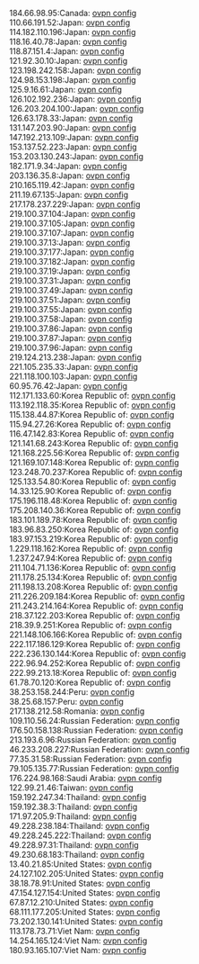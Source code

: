 184.66.98.95:Canada: [ovpn config](vpn/184_66_98_95.ovpn)  
110.66.191.52:Japan: [ovpn config](vpn/110_66_191_52.ovpn)  
114.182.110.196:Japan: [ovpn config](vpn/114_182_110_196.ovpn)  
118.16.40.78:Japan: [ovpn config](vpn/118_16_40_78.ovpn)  
118.87.151.4:Japan: [ovpn config](vpn/118_87_151_4.ovpn)  
121.92.30.10:Japan: [ovpn config](vpn/121_92_30_10.ovpn)  
123.198.242.158:Japan: [ovpn config](vpn/123_198_242_158.ovpn)  
124.98.153.198:Japan: [ovpn config](vpn/124_98_153_198.ovpn)  
125.9.16.61:Japan: [ovpn config](vpn/125_9_16_61.ovpn)  
126.102.192.236:Japan: [ovpn config](vpn/126_102_192_236.ovpn)  
126.203.204.100:Japan: [ovpn config](vpn/126_203_204_100.ovpn)  
126.63.178.33:Japan: [ovpn config](vpn/126_63_178_33.ovpn)  
131.147.203.90:Japan: [ovpn config](vpn/131_147_203_90.ovpn)  
147.192.213.109:Japan: [ovpn config](vpn/147_192_213_109.ovpn)  
153.137.52.223:Japan: [ovpn config](vpn/153_137_52_223.ovpn)  
153.203.130.243:Japan: [ovpn config](vpn/153_203_130_243.ovpn)  
182.171.9.34:Japan: [ovpn config](vpn/182_171_9_34.ovpn)  
203.136.35.8:Japan: [ovpn config](vpn/203_136_35_8.ovpn)  
210.165.119.42:Japan: [ovpn config](vpn/210_165_119_42.ovpn)  
211.19.67.135:Japan: [ovpn config](vpn/211_19_67_135.ovpn)  
217.178.237.229:Japan: [ovpn config](vpn/217_178_237_229.ovpn)  
219.100.37.104:Japan: [ovpn config](vpn/219_100_37_104.ovpn)  
219.100.37.105:Japan: [ovpn config](vpn/219_100_37_105.ovpn)  
219.100.37.107:Japan: [ovpn config](vpn/219_100_37_107.ovpn)  
219.100.37.13:Japan: [ovpn config](vpn/219_100_37_13.ovpn)  
219.100.37.177:Japan: [ovpn config](vpn/219_100_37_177.ovpn)  
219.100.37.182:Japan: [ovpn config](vpn/219_100_37_182.ovpn)  
219.100.37.19:Japan: [ovpn config](vpn/219_100_37_19.ovpn)  
219.100.37.31:Japan: [ovpn config](vpn/219_100_37_31.ovpn)  
219.100.37.49:Japan: [ovpn config](vpn/219_100_37_49.ovpn)  
219.100.37.51:Japan: [ovpn config](vpn/219_100_37_51.ovpn)  
219.100.37.55:Japan: [ovpn config](vpn/219_100_37_55.ovpn)  
219.100.37.58:Japan: [ovpn config](vpn/219_100_37_58.ovpn)  
219.100.37.86:Japan: [ovpn config](vpn/219_100_37_86.ovpn)  
219.100.37.87:Japan: [ovpn config](vpn/219_100_37_87.ovpn)  
219.100.37.96:Japan: [ovpn config](vpn/219_100_37_96.ovpn)  
219.124.213.238:Japan: [ovpn config](vpn/219_124_213_238.ovpn)  
221.105.235.33:Japan: [ovpn config](vpn/221_105_235_33.ovpn)  
221.118.100.103:Japan: [ovpn config](vpn/221_118_100_103.ovpn)  
60.95.76.42:Japan: [ovpn config](vpn/60_95_76_42.ovpn)  
112.171.133.60:Korea Republic of: [ovpn config](vpn/112_171_133_60.ovpn)  
113.192.118.35:Korea Republic of: [ovpn config](vpn/113_192_118_35.ovpn)  
115.138.44.87:Korea Republic of: [ovpn config](vpn/115_138_44_87.ovpn)  
115.94.27.26:Korea Republic of: [ovpn config](vpn/115_94_27_26.ovpn)  
116.47.142.83:Korea Republic of: [ovpn config](vpn/116_47_142_83.ovpn)  
121.141.68.243:Korea Republic of: [ovpn config](vpn/121_141_68_243.ovpn)  
121.168.225.56:Korea Republic of: [ovpn config](vpn/121_168_225_56.ovpn)  
121.169.107.148:Korea Republic of: [ovpn config](vpn/121_169_107_148.ovpn)  
123.248.70.237:Korea Republic of: [ovpn config](vpn/123_248_70_237.ovpn)  
125.133.54.80:Korea Republic of: [ovpn config](vpn/125_133_54_80.ovpn)  
14.33.125.90:Korea Republic of: [ovpn config](vpn/14_33_125_90.ovpn)  
175.196.118.48:Korea Republic of: [ovpn config](vpn/175_196_118_48.ovpn)  
175.208.140.36:Korea Republic of: [ovpn config](vpn/175_208_140_36.ovpn)  
183.101.189.78:Korea Republic of: [ovpn config](vpn/183_101_189_78.ovpn)  
183.96.83.250:Korea Republic of: [ovpn config](vpn/183_96_83_250.ovpn)  
183.97.153.219:Korea Republic of: [ovpn config](vpn/183_97_153_219.ovpn)  
1.229.118.162:Korea Republic of: [ovpn config](vpn/1_229_118_162.ovpn)  
1.237.247.94:Korea Republic of: [ovpn config](vpn/1_237_247_94.ovpn)  
211.104.71.136:Korea Republic of: [ovpn config](vpn/211_104_71_136.ovpn)  
211.178.25.134:Korea Republic of: [ovpn config](vpn/211_178_25_134.ovpn)  
211.198.13.208:Korea Republic of: [ovpn config](vpn/211_198_13_208.ovpn)  
211.226.209.184:Korea Republic of: [ovpn config](vpn/211_226_209_184.ovpn)  
211.243.214.164:Korea Republic of: [ovpn config](vpn/211_243_214_164.ovpn)  
218.37.122.203:Korea Republic of: [ovpn config](vpn/218_37_122_203.ovpn)  
218.39.9.251:Korea Republic of: [ovpn config](vpn/218_39_9_251.ovpn)  
221.148.106.166:Korea Republic of: [ovpn config](vpn/221_148_106_166.ovpn)  
222.117.186.129:Korea Republic of: [ovpn config](vpn/222_117_186_129.ovpn)  
222.236.130.144:Korea Republic of: [ovpn config](vpn/222_236_130_144.ovpn)  
222.96.94.252:Korea Republic of: [ovpn config](vpn/222_96_94_252.ovpn)  
222.99.213.18:Korea Republic of: [ovpn config](vpn/222_99_213_18.ovpn)  
61.78.70.120:Korea Republic of: [ovpn config](vpn/61_78_70_120.ovpn)  
38.253.158.244:Peru: [ovpn config](vpn/38_253_158_244.ovpn)  
38.25.68.157:Peru: [ovpn config](vpn/38_25_68_157.ovpn)  
217.138.212.58:Romania: [ovpn config](vpn/217_138_212_58.ovpn)  
109.110.56.24:Russian Federation: [ovpn config](vpn/109_110_56_24.ovpn)  
176.50.158.138:Russian Federation: [ovpn config](vpn/176_50_158_138.ovpn)  
213.193.6.96:Russian Federation: [ovpn config](vpn/213_193_6_96.ovpn)  
46.233.208.227:Russian Federation: [ovpn config](vpn/46_233_208_227.ovpn)  
77.35.31.58:Russian Federation: [ovpn config](vpn/77_35_31_58.ovpn)  
79.105.135.77:Russian Federation: [ovpn config](vpn/79_105_135_77.ovpn)  
176.224.98.168:Saudi Arabia: [ovpn config](vpn/176_224_98_168.ovpn)  
122.99.21.46:Taiwan: [ovpn config](vpn/122_99_21_46.ovpn)  
159.192.247.34:Thailand: [ovpn config](vpn/159_192_247_34.ovpn)  
159.192.38.3:Thailand: [ovpn config](vpn/159_192_38_3.ovpn)  
171.97.205.9:Thailand: [ovpn config](vpn/171_97_205_9.ovpn)  
49.228.238.184:Thailand: [ovpn config](vpn/49_228_238_184.ovpn)  
49.228.245.222:Thailand: [ovpn config](vpn/49_228_245_222.ovpn)  
49.228.97.31:Thailand: [ovpn config](vpn/49_228_97_31.ovpn)  
49.230.68.183:Thailand: [ovpn config](vpn/49_230_68_183.ovpn)  
13.40.21.85:United States: [ovpn config](vpn/13_40_21_85.ovpn)  
24.127.102.205:United States: [ovpn config](vpn/24_127_102_205.ovpn)  
38.18.78.91:United States: [ovpn config](vpn/38_18_78_91.ovpn)  
47.154.127.154:United States: [ovpn config](vpn/47_154_127_154.ovpn)  
67.87.12.210:United States: [ovpn config](vpn/67_87_12_210.ovpn)  
68.111.177.205:United States: [ovpn config](vpn/68_111_177_205.ovpn)  
73.202.130.141:United States: [ovpn config](vpn/73_202_130_141.ovpn)  
113.178.73.71:Viet Nam: [ovpn config](vpn/113_178_73_71.ovpn)  
14.254.165.124:Viet Nam: [ovpn config](vpn/14_254_165_124.ovpn)  
180.93.165.107:Viet Nam: [ovpn config](vpn/180_93_165_107.ovpn)  
